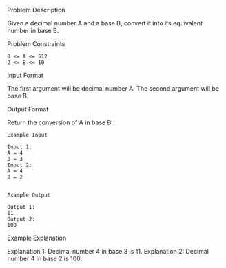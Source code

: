 Problem Description

Given a decimal number A and a base B, convert it into its equivalent number in base B.


Problem Constraints
    
    0 <= A <= 512
    2 <= B <= 10


Input Format

The first argument will be decimal number A.
The second argument will be base B.


Output Format

Return the conversion of A in base B.


    Example Input
    
    Input 1:
    A = 4
    B = 3
    Input 2:
    A = 4
    B = 2 
    
    
    Example Output
    
    Output 1:
    11
    Output 2:
    100


Example Explanation

Explanation 1:
Decimal number 4 in base 3 is 11.
Explanation 2:
Decimal number 4 in base 2 is 100.